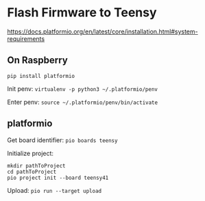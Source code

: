 # Flash Firmware to Teensy

https://docs.platformio.org/en/latest/core/installation.html#system-requirements

## On Raspberry
```pip install platformio```

Init penv:
``` virtualenv -p python3 ~/.platformio/penv ```

Enter penv:
``` source ~/.platformio/penv/bin/activate ``` 

## platformio
Get board identifier:
``` pio boards teensy ``` 

Initialize project:
``` 
mkdir pathToProject
cd pathToProject
pio project init --board teensy41
``` 

Upload:
``` pio run --target upload ``` 